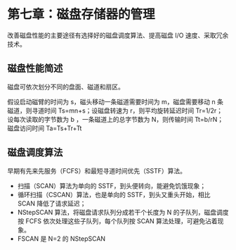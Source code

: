 # 第七章：磁盘存储器的管理

改善磁盘性能的主要途径有选择好的磁盘调度算法、提高磁盘 I/O 速度、采取冗余技术。

## 磁盘性能简述

磁盘可依次划分不同的盘面、磁道和扇区。

假设启动磁臂的时间为 s，磁头移动一条磁道需要时间为 m，磁盘需要移动 n 条磁道，则寻道时间 Ts=mn+s；设磁盘转速为 r，则平均旋转延迟时间 Tr=1/2r；设每次读取的字节数为 b ，一条磁道上的总字节数为 N，则传输时间 Tt=b/rN；磁盘访问时间 Ta=Ts+Tr+Tt

## 磁盘调度算法

早期有先来先服务（FCFS）和最短寻道时间优先（SSTF）算法。

- 扫描（SCAN）算法为单向的 SSTF，到头便转向，能避免饥饿现象；
- 循环扫描（CSCAN）算法，也是单向的 SSTF，到头又重头开始，相比 SCAN 降低了请求延迟；
- NStepSCAN 算法，将磁盘请求队列分成若干个长度为 N 的子队列，磁盘调度按 FCFS 依次处理这些子队列，每个队列按 SCAN 算法处理，可避免沾着现象。
- FSCAN 是 N=2 的 NStepSCAN